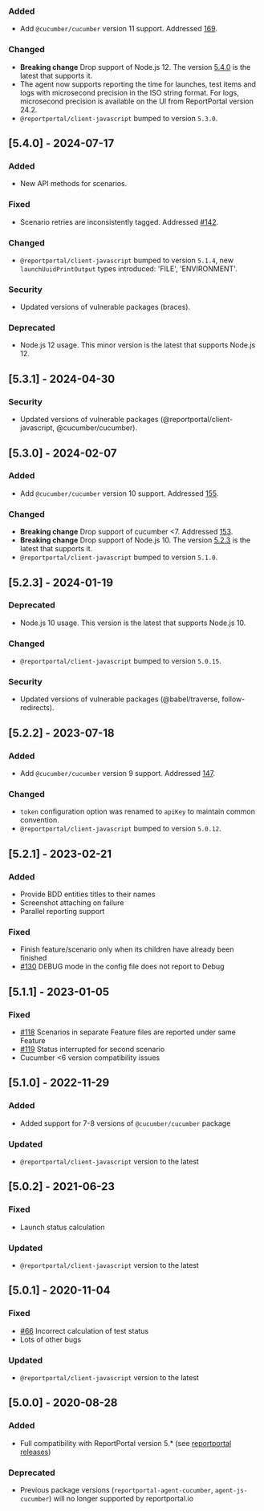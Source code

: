 ### Added
- Add `@cucumber/cucumber` version 11 support. Addressed [169](https://github.com/reportportal/agent-js-cucumber/issues/169).
### Changed
- **Breaking change** Drop support of Node.js 12. The version [5.4.0](https://github.com/reportportal/agent-js-cucumber/releases/tag/v5.4.0) is the latest that supports it.
- The agent now supports reporting the time for launches, test items and logs with microsecond precision in the ISO string format.
For logs, microsecond precision is available on the UI from ReportPortal version 24.2.
- `@reportportal/client-javascript` bumped to version `5.3.0`.

## [5.4.0] - 2024-07-17
### Added
- New API methods for scenarios.
### Fixed
- Scenario retries are inconsistently tagged. Addressed [#142](https://github.com/reportportal/agent-js-cucumber/issues/142).
### Changed
- `@reportportal/client-javascript` bumped to version `5.1.4`, new `launchUuidPrintOutput` types introduced: 'FILE', 'ENVIRONMENT'.
### Security
- Updated versions of vulnerable packages (braces).
### Deprecated
- Node.js 12 usage. This minor version is the latest that supports Node.js 12.

## [5.3.1] - 2024-04-30
### Security
- Updated versions of vulnerable packages (@reportportal/client-javascript, @cucumber/cucumber).

## [5.3.0] - 2024-02-07
### Added
- Add `@cucumber/cucumber` version 10 support. Addressed [155](https://github.com/reportportal/agent-js-cucumber/issues/155).
### Changed
- **Breaking change** Drop support of cucumber <7. Addressed [153](https://github.com/reportportal/agent-js-cucumber/issues/153).
- **Breaking change** Drop support of Node.js 10. The version [5.2.3](https://github.com/reportportal/agent-js-cucumber/releases/tag/v5.2.3) is the latest that supports it.
- `@reportportal/client-javascript` bumped to version `5.1.0`.

## [5.2.3] - 2024-01-19
### Deprecated
- Node.js 10 usage. This version is the latest that supports Node.js 10.
### Changed
- `@reportportal/client-javascript` bumped to version `5.0.15`.
### Security
- Updated versions of vulnerable packages (@babel/traverse, follow-redirects).

## [5.2.2] - 2023-07-18
### Added
- Add `@cucumber/cucumber` version 9 support. Addressed [147](https://github.com/reportportal/agent-js-cucumber/issues/147).
### Changed
- `token` configuration option was renamed to `apiKey` to maintain common convention.
- `@reportportal/client-javascript` bumped to version `5.0.12`.

## [5.2.1] - 2023-02-21
### Added
- Provide BDD entities titles to their names
- Screenshot attaching on failure
- Parallel reporting support 
### Fixed
- Finish feature/scenario only when its children have already been finished
- [#130](https://github.com/reportportal/agent-js-cucumber/issues/130) DEBUG mode in the config file does not report to Debug

## [5.1.1] - 2023-01-05
### Fixed
- [#118](https://github.com/reportportal/agent-js-cucumber/issues/118) Scenarios in separate Feature files are reported under same Feature
- [#119](https://github.com/reportportal/agent-js-cucumber/issues/119) Status interrupted for second scenario
- Cucumber <6 version compatibility issues

## [5.1.0] - 2022-11-29
### Added
- Added support for 7-8 versions of `@cucumber/cucumber` package
### Updated
- `@reportportal/client-javascript` version to the latest

## [5.0.2] - 2021-06-23
### Fixed
- Launch status calculation
### Updated
- `@reportportal/client-javascript` version to the latest

## [5.0.1] - 2020-11-04
### Fixed
- [#66](https://github.com/reportportal/agent-js-cucumber/issues/66) Incorrect calculation of test status
- Lots of other bugs
### Updated
- `@reportportal/client-javascript` version to the latest

## [5.0.0] - 2020-08-28
### Added
- Full compatibility with ReportPortal version 5.* (see [reportportal releases](https://github.com/reportportal/reportportal/releases))
### Deprecated
- Previous package versions (`reportportal-agent-cucumber`, `agent-js-cucumber`) will no longer supported by reportportal.io
